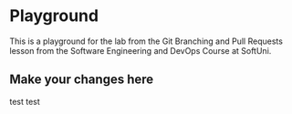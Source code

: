 # Playground
This is a playground for the lab from the Git Branching and Pull Requests lesson from the Software Engineering and DevOps Course at SoftUni.

## Make your changes here

test test
